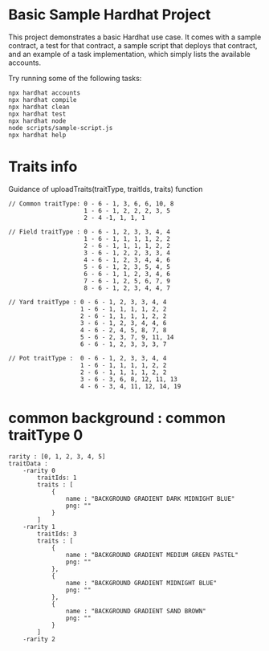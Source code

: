 # Basic Sample Hardhat Project

This project demonstrates a basic Hardhat use case. It comes with a sample contract, a test for that contract, a sample script that deploys that contract, and an example of a task implementation, which simply lists the available accounts.

Try running some of the following tasks:

```shell
npx hardhat accounts
npx hardhat compile
npx hardhat clean
npx hardhat test
npx hardhat node
node scripts/sample-script.js
npx hardhat help
```
# Traits info

Guidance of uploadTraits(traitType, traitIds, traits) function

    // Common traitType: 0 - 6 - 1, 3, 6, 6, 10, 8 
                         1 - 6 - 1, 2, 2, 2, 3, 5
                         2 - 4 -1, 1, 1, 1

    // Field traitType : 0 - 6 - 1, 2, 3, 3, 4, 4
                         1 - 6 - 1, 1, 1, 1, 2, 2
                         2 - 6 - 1, 1, 1, 1, 2, 2
                         3 - 6 - 1, 2, 2, 3, 3, 4
                         4 - 6 - 1, 2, 3, 4, 4, 6
                         5 - 6 - 1, 2, 3, 5, 4, 5
                         6 - 6 - 1, 1, 2, 3, 4, 6
                         7 - 6 - 1, 2, 5, 6, 7, 9
                         8 - 6 - 1, 2, 3, 4, 4, 7

    // Yard traitType : 0 - 6 - 1, 2, 3, 3, 4, 4
                        1 - 6 - 1, 1, 1, 1, 2, 2
                        2 - 6 - 1, 1, 1, 1, 2, 2
                        3 - 6 - 1, 2, 3, 4, 4, 6
                        4 - 6 - 2, 4, 5, 8, 7, 8
                        5 - 6 - 2, 3, 7, 9, 11, 14
                        6 - 6 - 1, 2, 3, 3, 3, 7

    // Pot traitType :  0 - 6 - 1, 2, 3, 3, 4, 4
                        1 - 6 - 1, 1, 1, 1, 2, 2
                        2 - 6 - 1, 1, 1, 1, 2, 2
                        3 - 6 - 3, 6, 8, 12, 11, 13
                        4 - 6 - 3, 4, 11, 12, 14, 19

 #  common background : common traitType 0
    rarity : [0, 1, 2, 3, 4, 5]
    traitData : 
        -rarity 0
            traitIds: 1
            traits : [
                {
                    name : "BACKGROUND GRADIENT DARK MIDNIGHT BLUE"
                    png: ""
                }
            ] 
        -rarity 1
            traitIds: 3
            traits : [
                {
                    name : "BACKGROUND GRADIENT MEDIUM GREEN PASTEL"
                    png: ""
                },
                {
                    name : "BACKGROUND GRADIENT MIDNIGHT BLUE"
                    png: ""
                },
                {
                    name : "BACKGROUND GRADIENT SAND BROWN"
                    png: ""
                }
            ]
        -rarity 2
        

